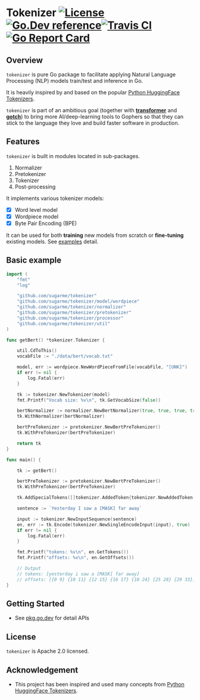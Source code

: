# Tokenizer [![License](https://img.shields.io/:license-apache-blue.svg)](https://opensource.org/licenses/Apache-2.0)[![Go.Dev reference](https://img.shields.io/badge/go.dev-reference-007d9c?logo=go&logoColor=white&style=flat-square)](https://pkg.go.dev/github.com/sugarme/tokenizer?tab=doc)[![Travis CI](https://api.travis-ci.org/sugarme/tokenizer.svg?branch=master)](https://travis-ci.org/sugarme/tokenizer)[![Go Report Card](https://goreportcard.com/badge/github.com/sugarme/tokenizer)](https://goreportcard.com/report/github.com/sugarme/tokenizer) 

## Overview

`tokenizer` is pure Go package to facilitate applying Natural Language Processing (NLP) models train/test and inference in Go. 

It is heavily inspired by and based on the popular [Python HuggingFace Tokenizers](https://github.com/huggingface/tokenizers). 

`tokenizer` is part of an ambitious goal (together with [**transformer**](https://github.com/sugarme/transformer) and [**gotch**](https://github.com/sugarme/gotch)) to bring more AI/deep-learning tools to Gophers so that they can stick to the language they love and build faster software in production. 

## Features

`tokenizer` is built in modules located in sub-packages. 
1. Normalizer
2. Pretokenizer
3. Tokenizer
4. Post-processing

It implements various tokenizer models: 
- [x] Word level model
- [x] Wordpiece model
- [x] Byte Pair Encoding (BPE)

It can be used for both **training** new models from scratch or **fine-tuning** existing models. See [examples](./example) detail.

## Basic example

```go
import (
	"fmt"
	"log"

	"github.com/sugarme/tokenizer"
	"github.com/sugarme/tokenizer/model/wordpiece"
	"github.com/sugarme/tokenizer/normalizer"
	"github.com/sugarme/tokenizer/pretokenizer"
	"github.com/sugarme/tokenizer/processor"
	"github.com/sugarme/tokenizer/util"
)

func getBert() *tokenizer.Tokenizer {

	util.CdToThis()
	vocabFile := "./data/bert/vocab.txt"

	model, err := wordpiece.NewWordPieceFromFile(vocabFile, "[UNK]")
	if err != nil {
		log.Fatal(err)
	}

	tk := tokenizer.NewTokenizer(model)
	fmt.Printf("Vocab size: %v\n", tk.GetVocabSize(false))

	bertNormalizer := normalizer.NewBertNormalizer(true, true, true, true)
	tk.WithNormalizer(bertNormalizer)

	bertPreTokenizer := pretokenizer.NewBertPreTokenizer()
	tk.WithPreTokenizer(bertPreTokenizer)

	return tk
}

func main() {

	tk := getBert()

	bertPreTokenizer := pretokenizer.NewBertPreTokenizer()
	tk.WithPreTokenizer(bertPreTokenizer)

	tk.AddSpecialTokens([]tokenizer.AddedToken{tokenizer.NewAddedToken("[MASK]", true)})

	sentence := `Yesterday I saw a [MASK] far away`

	input := tokenizer.NewInputSequence(sentence)
	en, err := tk.Encode(tokenizer.NewSingleEncodeInput(input), true)
	if err != nil {
		log.Fatal(err)
	}

	fmt.Printf("tokens: %v\n", en.GetTokens())
	fmt.Printf("offsets: %v\n", en.GetOffsets())

	// Output
	// tokens: [yesterday i saw a [MASK] far away]
	// offsets: [{0 9} {10 11} {12 15} {16 17} {18 24} {25 28} {29 33}]
}
```

## Getting Started

- See [pkg.go.dev](https://pkg.go.dev/github.com/sugarme/tokenizer?tab=doc) for detail APIs 


## License

`tokenizer` is Apache 2.0 licensed.


## Acknowledgement

- This project has been inspired and used many concepts from [Python HuggingFace Tokenizers](https://github.com/huggingface/tokenizers).


